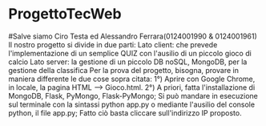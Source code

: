 # ProgettoTecWeb
#Salve siamo Ciro Testa ed Alessandro Ferrara(0124001990 & 0124001961)
Il nostro progetto si divide in due parti:
Lato client: che prevede l'implementazione di un semplice QUIZ con l'ausilio di un piccolo gioco di calcio
Lato server: la gestione di un piccolo DB noSQL, MongoDB, per la gestione della classifica
Per la prova del progetto, bisogna, provare in maniera differente le due cose sopra citata:
1°) Aprire con Google Chrome, in locale, la pagina HTML --> Gioco.html.
2°) A priori, fatta l'installazione di MongoDB, Flask, PyMongo, Flask-PyMongo; Si può mandare in esecuzione sul terminale con la sintassi python app.py o mediante l'ausilio del console python, il file app.py; Fatto ciò basta cliccare sull'indirizzo IP proposto.
